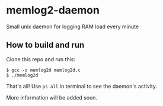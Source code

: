 # memlog2-daemon
Small unix daemon for logging RAM load every minute

## How to build and run
Clone this repo and run this:
```shell
$ gcc -o memlog2d memlog2d.c
$ ./memlog2d
```
That's all! Use `ps all` in terminal to see the daemon's activity.

More information will be added soon.
